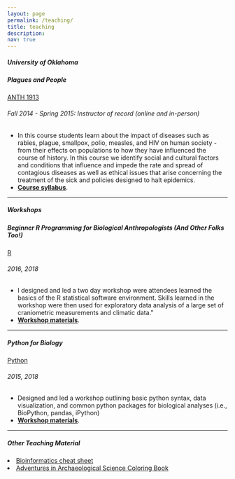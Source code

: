 ```yaml
---
layout: page
permalink: /teaching/
title: teaching
description: 
nav: true
---
```


<body>
  <!-- Content -->
  <div class="content">
<h5>University of Oklahoma    </h5>
<div class="card mt-3 #FFFFF">
  <div class="p-3">
    <div class="row">
      <div class="col-sm-10">
        <h5 class="font-weight-bold">Plagues and People</h5>
      </div>
      <div class="col-sm-2 text-left text-sm-right">
       <a href="https://ssb.ou.edu/pls/PROD/bwckctlg.p_disp_course_detail?cat_term_in=201310&subj_code_in=ANTH&crse_numb_in=1913" class="badge font-weight-bold purple darken-4 text-uppercase align-middle">
            ANTH 1913
        </a>
      </div>
    </div>
    <h6 class="font-italic mt-2 mt-sm-0">Fall 2014 - Spring 2015: Instructor of record (online and in-person)</h6>
    <ul class="card-text font-weight-light list-group list-group-flush">
      <li class="list-group-item">In this course students learn about the impact of diseases such as rabies, plague, smallpox, polio, measles, and HIV on human society - from their effects on populations to how they have influenced the course of history. In this course we identify social and cultural factors and conditions that influence and impede the rate and spread of contagious diseases as well as ethical issues that arise concerning the treatment of the sick and policies designed to halt epidemics.</li>
      <li class="list-group-item"> <a href="http://aemann01.github.io/assets/pdf/anth1913F15_final_syllabus.pdf" target="_blank"><b>Course syllabus</b></a>.</li>
    </ul>
  </div>
</div>
<hr>
  <div class="content">

<h5>Workshops</h5>
<div class="card mt-3 #FFFFF">
  <div class="p-3">
    <div class="row">
      <div class="col-sm-10">
        <h5 class="font-weight-bold">Beginner R Programming for Biological Anthropologists (And Other Folks Too!)</h5>
      </div>
      <div class="col-sm-2 text-left text-sm-right">
       <a href="https://www.r-project.org/" class="badge font-weight-bold purple darken-4 text-uppercase align-middle">
            R
        </a>
      </div>
    </div>
    <h6 class="font-italic mt-2 mt-sm-0">2016, 2018</h6>
    <ul class="card-text font-weight-light list-group list-group-flush">
      <li class="list-group-item">I designed and led a two day workshop were attendees learned the basics of the R statistical software environment. Skills learned in the workshop were then used for exploratory data analysis of a large set of craniometric measurements and climatic data."</li>
      <li class="list-group-item"> <a href="https://github.com/aemann01/R_tutorial" target="_blank"><b>Workshop materials</b></a>.</li>
    </ul>
  </div>
</div>
<hr>
  <div class="content">

<div class="card mt-3 #FFFFF">
  <div class="p-3">
    <div class="row">
      <div class="col-sm-10">
        <h5 class="font-weight-bold">Python for Biology</h5>
      </div>
      <div class="col-sm-2 text-left text-sm-right">
       <a href="https://www.python.org/" class="badge font-weight-bold purple darken-4 text-uppercase align-middle">
            Python
        </a>
      </div>
    </div>
    <h6 class="font-italic mt-2 mt-sm-0">2015, 2018</h6>
    <ul class="card-text font-weight-light list-group list-group-flush">
      <li class="list-group-item">Designed and led a workshop outlining basic python syntax, data visualization, and common python packages for biological analyses (i.e., BioPython, pandas, iPython)</li>
      <li class="list-group-item"> <a href="https://github.com/aemann01/python_tutorial" target="_blank"><b>Workshop materials</b></a>.</li>
    </ul>
  </div>
</div>
<hr>

<h5>Other Teaching Material</h5>
<li><a href="https://aemann01.github.io/assets/pdf/bioinformatics_cheat_sheet.pdf">Bioinformatics cheat sheet</a></li>
<li><a href="http://christinawarinner.com/outreach/children/adventures-in-archaeological-science/">Adventures in Archaeological Science Coloring Book</a></li>
